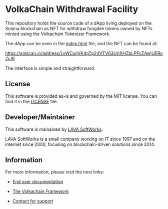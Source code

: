 
# VolkaChain Withdrawal Facility

This repository holds the source code of a dApp living deployed on the Solana blockchain as NFT
for withdraw fungible tokens owned by NFTs minted using the Volkachain Tokenizer Framework.

The dApp can be seen in the [index.html](index.html) file, and the NFT can be found at:

https://solscan.io/address/LvWCuijVK4pTp24VTV63UriXHZbLPFcZAwjUERoZrJR

The interface is simple and straightforward.

## License

This software is provided as-is and governed by the MIT license.
You can find it in the [LICENSE](LICENSE.md) file.

## Developer/Maintainer

This software is mainained by [LAVA SoftWorks](https://www.lavasoftworks.com).

LAVA SoftWorks is a small company working on IT since 1997 and on the internet since 2000,
focusing on blockchain-driven solutions since 2014.

## Information

For more information, please visit the next links:

- [End user documentation](https://volkachain.tech/tokenizer/withdrawal-facility)

- [The Volkachain Framework](https://volkachain.tech/tokenizer)

- [Contact for support](https://volkachain.tech/contact)
